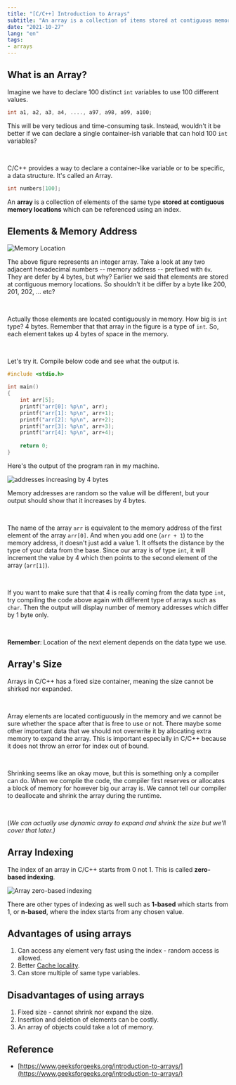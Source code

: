```yaml
---
title: "[C/C++] Introduction to Arrays"
subtitle: "An array is a collection of items stored at contiguous memory locations."
date: "2021-10-27"
lang: "en"
tags:
- arrays
---
```


## What is an Array?

Imagine we have to declare 100 distinct `int` variables to use 100 different values.

```cpp
int a1, a2, a3, a4, ...., a97, a98, a99, a100; 
```

This will be very tedious and time-consuming task. Instead, wouldn't it be better if we can declare a single container-ish variable
that can hold 100 `int` variables?

<br>

C/C++ provides a way to declare a container-like variable or to be specific, a data structure. It's called an Array.

```cpp
int numbers[100];
```

An **array** is a collection of elements of the same type **stored at contiguous memory locations** which can be referenced using 
an index.


## Elements & Memory Address

![Memory Location](/images/in-post/dsa/array/memory-location.svg)

The above figure represents an integer array. Take a look at any two adjacent hexadecimal numbers -- memory address -- prefixed with `0x`. They are defer by 4 bytes, but why? Earlier we said that elements are stored at contiguous memory locations. So shouldn't it be differ by a byte like 200, 201, 202, ... etc?

<br>

Actually those elements are located contiguously in memory. How big is `int` type? 4 bytes.
Remember that that array in the figure is a type of `int`. So, each element takes up 4 bytes of space in the memory.

<br>

Let's try it. Compile below code and see what the output is.

```c
#include <stdio.h>

int main()
{
    int arr[5];
    printf("arr[0]: %p\n", arr);
    printf("arr[1]: %p\n", arr+1);
    printf("arr[2]: %p\n", arr+2);
    printf("arr[3]: %p\n", arr+3);
    printf("arr[4]: %p\n", arr+4);
    
    return 0;
}
```
Here's the output of the program ran in my machine.

![addresses increasing by 4 bytes](/images/in-post/dsa/array/int-array-memory.png)

Memory addresses are random so the value will be different, but your output should show that it increases by 4 bytes.

<br>

The name of the array `arr` is equivalent to the memory address of the first element of the array `arr[0]`. And when you add one (`arr + 1`) to the memory address, it doesn't just add a value 1. It offsets the distance by the type of your data from the base. Since our array is of type `int`, it will increment the value by 4 which then points to the second element of the array (`arr[1]`).

<br>

If you want to make sure that that 4 is really coming from the data type `int`, try compiling the code above again with different type of arrays such as `char`. Then the output will display number of memory addresses which differ by 1 byte only.

<br>

**Remember**: Location of the next element depends on the data type we use.

## Array's Size

Arrays in C/C++ has a fixed size container, meaning the size cannot be shirked nor expanded.

<br>

Array elements are located contiguously in the memory and we cannot be sure whether the space after that is free to use or not. There maybe some other important data that we should not overwrite it by allocating extra memory to expand the array. This is important especially in C/C++ because it does not throw an error for index out of bound.

<br>

Shrinking seems like an okay move, but this is something only a compiler can do. When we complie the code, the compiler first reserves or allocates a block of memory for however big our array is. We cannot tell our compiler to deallocate and shrink the array during the runtime.

<br>

(*We can actually use dynamic array to expand and shrink the size but we'll cover that later.)*

## Array Indexing

The index of an array in C/C++ starts from 0 not 1. This is called **zero-based indexing**. 

![Array zero-based indexing](/images/in-post/dsa/array/array-indexing.svg)

There are other types of indexing as well such as **1-based** which starts from 1, or **n-based**, where the index starts from any chosen value.

## Advantages of using arrays

1. Can access any element very fast using the index - random access is allowed.
2. Better [Cache locality](https://en.wikipedia.org/wiki/Locality_of_reference).
3. Can store multiple of same type variables.

## Disadvantages of using arrays

1. Fixed size - cannot shrink nor expand the size.
2. Insertion and deletion of elements can be costly.
3. An array of objects could take a lot of memory.

## Reference
- [https://www.geeksforgeeks.org/introduction-to-arrays/](https://www.geeksforgeeks.org/introduction-to-arrays/)